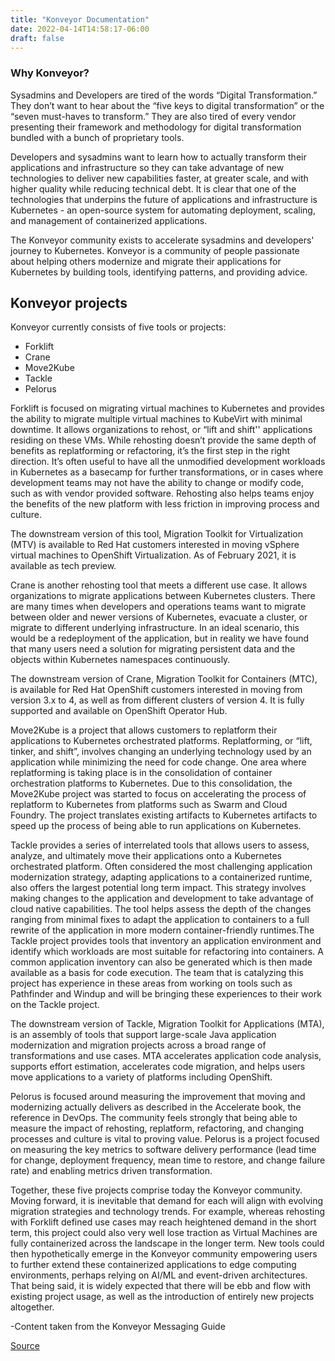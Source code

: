 ```yaml
---
title: "Konveyor Documentation"
date: 2022-04-14T14:58:17-06:00
draft: false
---
```

### Why Konveyor?
Sysadmins and Developers are tired of the words “Digital Transformation.” They don’t want to hear about the “five keys to digital transformation” or the “seven must-haves to transform.” They are also tired of every vendor presenting their framework and methodology for digital transformation bundled with a bunch of proprietary tools.

Developers and sysadmins want to learn how to actually transform their applications and infrastructure so they can take advantage of new technologies to deliver new capabilities faster, at greater scale, and with higher quality while reducing technical debt. It is clear that one of the technologies that underpins the future of applications and infrastructure is Kubernetes - an open-source system for automating deployment, scaling, and management of containerized applications.

The Konveyor community exists to accelerate sysadmins and developers' journey to Kubernetes. Konveyor is a community of people passionate about helping others modernize and migrate their applications for Kubernetes by building tools, identifying patterns, and providing advice.

## Konveyor projects
Konveyor currently consists of five tools or projects:

* Forklift
* Crane
* Move2Kube
* Tackle
* Pelorus

Forklift is focused on migrating virtual machines to Kubernetes and provides the ability to migrate multiple virtual machines to KubeVirt with minimal downtime. It allows organizations to rehost, or “lift and shift'' applications residing on these VMs. While rehosting doesn’t provide the same depth of benefits as replatforming or refactoring, it’s the first step in the right direction. It’s often useful to have all the unmodified development workloads in Kubernetes as a basecamp for further transformations, or in cases where development teams may not have the ability to change or modify code, such as with vendor provided software. Rehosting also helps teams enjoy the benefits of the new platform with less friction in improving process and culture.

The downstream version of this tool, Migration Toolkit for Virtualization (MTV) is available to Red Hat customers interested in moving vSphere virtual machines to OpenShift Virtualization. As of February 2021, it is available as tech preview.

Crane is another rehosting tool that meets a different use case. It allows organizations to migrate applications between Kubernetes clusters. There are many times when developers and operations teams want to migrate between older and newer versions of Kubernetes, evacuate a cluster, or migrate to different underlying infrastructure. In an ideal scenario, this would be a redeployment of the application, but in reality we have found that many users need a solution for migrating persistent data and the objects within Kubernetes namespaces continuously.

The downstream version of Crane, Migration Toolkit for Containers (MTC), is available for Red Hat OpenShift customers interested in moving from version 3.x to 4, as well as from different clusters of version 4. It is fully supported and available on OpenShift Operator Hub.

Move2Kube is a project that allows customers to replatform their applications to Kubernetes orchestrated platforms. Replatforming, or “lift, tinker, and shift”, involves changing an underlying technology used by an application while minimizing the need for code change. One area where replatforming is taking place is in the consolidation of container orchestration platforms to Kubernetes. Due to this consolidation, the Move2Kube project was started to focus on accelerating the process of replatform to Kubernetes from platforms such as Swarm and Cloud Foundry. The project translates existing artifacts to Kubernetes artifacts to speed up the process of being able to run applications on Kubernetes.

Tackle provides a series of interrelated tools that allows users to assess, analyze, and ultimately move their applications onto a Kubernetes orchestrated platform. Often considered the most challenging application modernization strategy, adapting applications to a containerized runtime, also offers the largest potential long term impact. This strategy involves making changes to the application and development to take advantage of cloud native capabilities. The tool helps assess the depth of the changes ranging from minimal fixes to adapt the application to containers to a full rewrite of the application in more modern container-friendly runtimes.The Tackle project provides tools that inventory an application environment and identify which workloads are most suitable for refactoring into containers. A common application inventory can also be generated which is then made available as a basis for code execution. The team that is catalyzing this project has experience in these areas from working on tools such as Pathfinder and Windup and will be bringing these experiences to their work on the Tackle project.

The downstream version of Tackle, Migration Toolkit for Applications (MTA), is an assembly of tools that support large-scale Java application modernization and migration projects across a broad range of transformations and use cases. MTA accelerates application code analysis, supports effort estimation, accelerates code migration, and helps users move applications to a variety of platforms including OpenShift.

Pelorus is focused around measuring the improvement that moving and modernizing actually delivers as described in the Accelerate book, the reference in DevOps. The community feels strongly that being able to measure the impact of rehosting, replatform, refactoring, and changing processes and culture is vital to proving value. Pelorus is a project focused on measuring the key metrics to software delivery performance (lead time for change, deployment frequency, mean time to restore, and change failure rate) and enabling metrics driven transformation.

Together, these five projects comprise today the Konveyor community. Moving forward, it is inevitable that demand for each will align with evolving migration strategies and technology trends. For example, whereas rehosting with Forklift defined use cases may reach heightened demand in the short term, this project could also very well lose traction as Virtual Machines are fully containerized across the landscape in the longer term. New tools could then hypothetically emerge in the Konveyor community empowering users to further extend these containerized applications to edge computing environments, perhaps relying on AI/ML and event-driven architectures. That being said, it is widely expected that there will be ebb and flow with existing project usage, as well as the introduction of entirely new projects altogether.

-Content taken from the Konveyor Messaging Guide

[Source](https://github.com/konveyor/konveyor.github.io/blob/main/content/_index.md)
